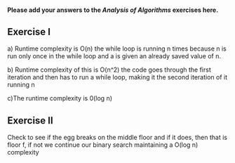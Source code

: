 #### Please add your answers to the ***Analysis of  Algorithms*** exercises here.

## Exercise I

a) Runtime complexity is O(n) the while loop is running n times because n is run only once in the while loop and a is given an already saved value of n.


b) Runtime complexity of this is O(n^2) the code goes through the first iteration and then has to run a while loop, making it the second iteration of it running n


c)The runtime complexity is  0(log n)

## Exercise II


Check to see if the egg breaks on the middle floor and if it does, then that is floor f, if not we continue our binary search maintaining a O(log n) complexity 

